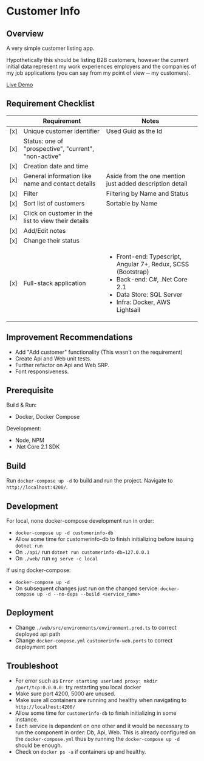 
# Customer Info

## Overview
A very simple customer listing app.

Hypothetically this should be listing B2B customers, however the current initial data represent my work experiences employers and the companies of my job applications (you can say from my point of view ─ my customers).

[Live Demo](http://propellerhead.nyzme.com/)


## Requirement Checklist
|  |Requirement | Notes |
|--|--|--|
| [x] | Unique customer identifier | Used Guid as the Id | 
| [x] | Status: one of "prospective", "current", "non-active" |   |
| [x] | Creation date and time | |
| [x] | General information like name and contact details | Aside from the one mention just added description detail |
| [x] | Filter | Filtering by Name and Status |
| [x] | Sort list of customers | Sortable by Name |
| [x] | Click on customer in the list to view their details |  |
| [x] | Add/Edit notes |  |
| [x] | Change their status |  |
| [x] | Full-stack application | <ul><li>Front-end: Typescript, Angular 7+, Redux, SCSS (Bootstrap)</li><li>Back-end: C#, .Net Core 2.1</li><li>Data Store: SQL Server</li><li>Infra: Docker, AWS Lightsail</li></ul> |


## Improvement Recommendations
- Add "Add customer" functionality (This wasn't on the requirement)
- Create Api and Web unit tests.
- Further refactor on Api and Web SRP.
- Font responsiveness.


## Prerequisite
Build & Run:
- Docker, Docker Compose

Development:
- Node, NPM
- .Net Core 2.1 SDK


## Build
Run `docker-compose up -d` to build and run the project. Navigate to `http://localhost:4200/`. 


## Development
For local, none docker-compose development run in order:
- `docker-compose up -d customerinfo-db`
- Allow some time for customerinfo-db to finish initializing before issuing `dotnet run`
- On `./api/` run `dotnet run customerinfo-db=127.0.0.1`
- On `./web/` run  `ng serve -c local`

If using docker-compose:
- `docker-compose up -d`
- On subsequent changes just run on the changed service: `docker-compose up -d --no-deps --build <service_name>`


## Deployment
- Change `./web/src/environments/environment.prod.ts` to correct deployed api path
- Change `docker-compose.yml` `customerinfo-web.ports` to correct deployment port


## Troubleshoot
- For error such as  `Error starting userland proxy: mkdir /port/tcp:0.0.0.0:`  try restarting you local docker
- Make sure port 4200, 5000 are unused.
- Make sure all containers are running and healthy when navigating to `http://localhost:4200/`
- Allow some time for `customerinfo-db` to finish initializing in some instance.
- Each service is dependent on one other and it would be necessary to run the component in order: Db, Api, Web. This is already configured on the `docker-compose.yml` thus by running the `docker-compose up -d` should be enough.
- Check on `docker ps -a` if containers up and healthy.


<!-- 
Todo:
- API SRP
- Initial Sort
- Import simplify
- CORS

Lightsail Setup:
- https://www.digitalocean.com/community/tutorials/how-to-install-git-on-ubuntu-18-04-quickstart
- https://git-scm.com/book/en/v2/Git-Basics-Getting-a-Git-Repository
- https://docs.docker.com/install/linux/docker-ce/ubuntu/
-->
